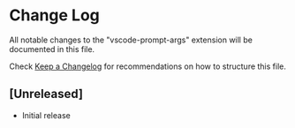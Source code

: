 # Change Log
All notable changes to the "vscode-prompt-args" extension will be documented in this file.

Check [Keep a Changelog](http://keepachangelog.com/) for recommendations on how to structure this file.

## [Unreleased]
- Initial release